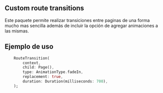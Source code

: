 ## Custom route transitions

Este paquete permite realizar transiciones entre paginas de una forma mucho mas sencilla además de incluir la opción de agregar animaciones a las mismas.


## Ejemplo de uso

```dart
    RouteTransition(
        context,
        child: Page(),
        type: AnimationType.fadeIn,
        replacement: true,
        duration: Duration(milliseconds: 700),
    );
```